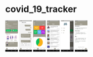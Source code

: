 # covid_19_tracker
<img src="https://github.com/itzdanish/covid_19_tracker/blob/main/screenshots/Screenshot_1622895980.png" width="40" height="100"/>
<img src="https://github.com/itzdanish/covid_19_tracker/blob/main/screenshots/Screenshot_1622896068.png" width="40" height="100"/>
<img src="https://github.com/itzdanish/covid_19_tracker/blob/main/screenshots/Screenshot_1622896013.png" width="40" height="100"/>
<img src="https://github.com/itzdanish/covid_19_tracker/blob/main/screenshots/Screenshot_1622896018.png" width="40" height="100"/>
<img src="https://github.com/itzdanish/covid_19_tracker/blob/main/screenshots/Screenshot_1622896030.png" width="40" height="100"/>
<img src="https://github.com/itzdanish/covid_19_tracker/blob/main/screenshots/Screenshot_1622895973.png" width="40" height="100"/>
